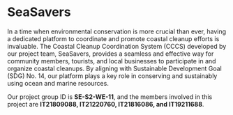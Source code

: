 # SeaSavers

In a time when environmental conservation is more crucial than ever, having a dedicated platform to coordinate and promote coastal cleanup efforts is invaluable. The Coastal Cleanup Coordination System (CCCS) developed by our project team, SeaSavers, provides a seamless and effective way for community members, tourists, and local businesses to participate in and organize coastal cleanups. By aligning with Sustainable Development Goal (SDG) No. 14, our platform plays a key role in conserving and sustainably using ocean and marine resources.

Our project group ID is **SE-S2-WE-11**, and the members involved in this project are **IT21809088, IT21220760, IT21816086, and IT19211688**.

